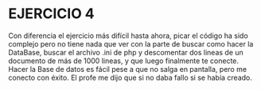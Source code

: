 # EJERCICIO 4

Con diferencia el ejercicio más difícil hasta ahora, picar el código
ha sido complejo pero no tiene nada que ver con la parte de buscar como hacer la DataBase,
buscar el archivo .ini de php y descomentar dos lineas de un documento de 
más de 1000 lineas, y que luego finalmente te conecte.
Hacer la Base de datos es fácil pese a que no salga en pantalla, pero me conecto con éxito.
El profe me dijo que si no daba fallo si se había creado.